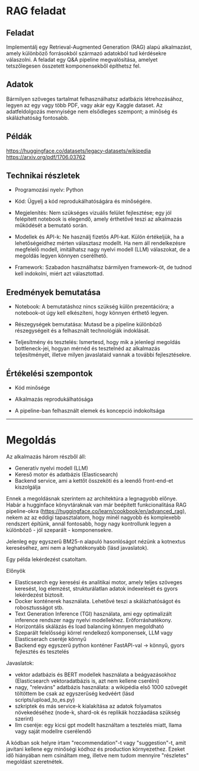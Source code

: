 # RAG feladat

## Feladat

Implementálj egy Retrieval-Augmented Generation (RAG) alapú alkalmazást, amely különböző forrásokból származó adatokból tud kérdésekre válaszolni. A feladat egy Q&A pipeline megvalósítása, amelyet tetszőlegesen összetett komponensekből építhetsz fel.

## Adatok

Bármilyen szöveges tartalmat felhasználhatsz adatbázis létrehozásához, legyen az egy vagy több PDF, vagy akár egy Kaggle dataset. Az adatfeldolgozás mennyisége nem elsődleges szempont; a minőség és skálázhatóság fontosabb.

## Példák

https://huggingface.co/datasets/legacy-datasets/wikipedia
https://arxiv.org/pdf/1706.03762

## Technikai részletek

- Programozási nyelv: Python

- Kód: Ügyelj a kód reprodukálhatóságára és minőségére.

- Megjelenítés: Nem szükséges vizuális felület fejlesztése; egy jól felépített notebook is elegendő, amely érthetővé teszi az alkalmazás működését a bemutató során.

- Modellek és API-k: Ne használj fizetős API-kat. Külön értékeljük, ha a lehetőségeidhez mérten választasz modellt. Ha nem áll rendelkezésre megfelelő modell, imitálhatsz nagy nyelvi modell (LLM) válaszokat, de a megoldás legyen könnyen cserélhető.

- Framework: Szabadon használhatsz bármilyen framework-öt, de tudnod kell indokolni, miért azt választottad.

## Eredmények bemutatása

- Notebook: A bemutatáshoz nincs szükség külön prezentációra; a notebook-ot úgy kell elkészíteni, hogy könnyen érthető legyen.

- Részegységek bemutatása: Mutasd be a pipeline különböző részegységeit és a felhasznált technológiák indoklását.

- Teljesítmény és tesztelés: Ismertesd, hogy mik a jelenlegi megoldás bottleneck-jei, hogyan mérnéd és tesztelnéd az alkalmazás teljesítményét, illetve milyen javaslataid vannak a további fejlesztésekre.

## Értékelési szempontok

- Kód minősége

- Alkalmazás reprodukálhatósága

- A pipeline-ban felhasznált elemek és koncepció indokoltsága


---------

# Megoldás

Az alkalmazás három részből áll:
- Generatív nyelvi modell (LLM)
- Kereső motor és adatbázis (Elasticsearch)
- Backend service, ami a kettőt összeköti és a leendő front-end-et kiszolgálja

Ennek a megoldásnak szerintem az architektúra a legnagyobb előnye. Habár a hugginface könyvtáraknak van már beépített funkcionalitása RAG pipeline-okra (https://huggingface.co/learn/cookbook/en/advanced_rag), nekem az az eddigi tapasztalatom, hogy minél nagyobb és komplexebb rendszert építünk, annál fontosabb, hogy nagy kontrollunk legyen a különböző - jól szeparált - komponensekre.

Jelenleg egy egyszerű BM25-n alapuló hasonlóságot nézünk a kotnextus kereséséhez, ami nem a leghatékonyabb (lásd javaslatok).

Egy példa lekérdezést csatoltam.

Előnyök
- Elasticsearch egy keresési és analitikai motor, amely teljes szöveges keresést, log elemzést, strukturálatlan adatok indexelését és gyors lekérdezést biztosít.
- Docker konténerek használata. Lehetővé teszi a skálázhatóságot és robosztusságot stb.
- Text Generation Inference (TGI) használata, ami egy optimalizált inference rendszer nagy nyelvi modellekhez. Erőforráshatékony.
- Horizontális skálázás és load balancing könnyen megoldható
- Szeparált felelősségi körrel rendelkező komponensek, LLM vagy Elasticserach cseréje könnyű
- Backend egy egyszerű python konténer FastAPI-val -> könnyű, gyors fejlesztés és tesztelés

Javaslatok:
- vektor adatbázis és BERT modellek használata a beágyazásokhoz (Elasticsearch vektoradatbázis is, azt nem kellene cserélni)
- nagy, "releváns" adatbázis használata: a wikipédia első 1000 szövegét töltöttem be csak az egyszerűség kedvéért (lásd scripts/upload_to_es.py)
- szkriptek és más service-k kialakítása az adatok folyamatos növekedéséhez (node-k, shard-ok és replikák hozzáadása szükség szerint)
- llm cseréje: egy kicsi gpt modellt használtam a tesztelés miatt, llama vagy saját modellre cserélendő


A kódban sok helyre írtam "recommendation"-t vagy "suggestion"-t, amit javítani kellene egy minőségi kódhoz és production környezethez. Ezeket idő hiányában nem csináltam meg, illetve nem tudom mennyire "részletes" megoldást szeretnétek.





